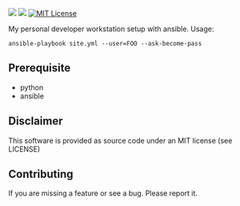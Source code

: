 ![](https://github.com/orltom/ansible-workstation-setup/workflows/Ansible%20Lint/badge.svg)
![](https://github.com/orltom/ansible-workstation-setup/workflows/Ansible%20Ubuntu%20Check/badge.svg)
[![MIT License](https://raw.githubusercontent.com/orltom/ansible-workstation-setup/master/.github/license.svg?sanitize=true)](https://github.com/orltom/ansible-workstation-setup/blob/master/LICENSE)

My personal developer workstation setup with ansible. Usage: 
```
ansible-playbook site.yml --user=FOO --ask-become-pass
```

## Prerequisite
* python
* ansible

## Disclaimer
This software is provided as source code under an MIT license (see LICENSE)

## Contributing
If you are missing a feature or see a bug. Please report it.
